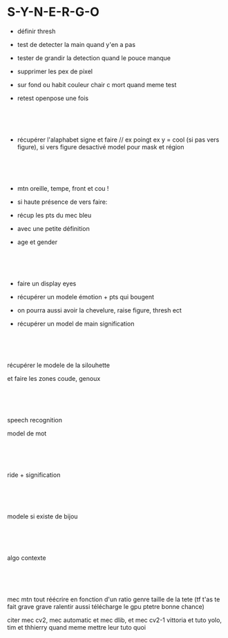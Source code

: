 # S-Y-N-E-R-G-O

- définir thresh

- test de detecter la main quand y'en a pas

- tester de grandir la detection quand le pouce manque

- supprimer les pex de pixel

- sur fond ou habit couleur chair c mort quand meme test

- retest openpose une fois


<br><br><br>

- récupérer l'alaphabet signe et faire // ex poingt ex y = cool  (si pas vers figure), si vers figure desactivé model pour mask et région


<br><br><br>

- mtn oreille, tempe, front et cou ! 

- si haute présence de vers faire:

- récup les pts du mec bleu

- avec une petite définition

- age et gender


<br><br><br>

- faire un display eyes

- récupérer un modele émotion + pts qui bougent

- on pourra aussi avoir la chevelure, raise figure, thresh ect

- récupérer un model de main signification



<br><br><br>

récupérer le modele de la silouhette

et faire les zones coude, genoux

<br><br><br>

speech recognition

model de mot

<br><br><br>

ride + signification

<br><br><br>

modele si existe de bijou

<br><br><br>

algo contexte

<br><br><br>

mec mtn tout réécrire en fonction d'un ratio genre taille de la tete (tf t'as te fait grave grave ralentir aussi télécharge le gpu ptetre bonne chance)

citer mec cv2, mec automatic et mec dlib, et mec cv2-1 vittoria et tuto yolo, tim et thhierry quand meme mettre leur tuto quoi
